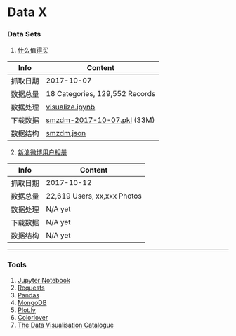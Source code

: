 Data X
===

### Data Sets

1. [什么值得买](http://www.smzdm.com/)


| Info | Content |
| ------------- | ------------- |
| 抓取日期  | 2017-10-07  |
| 数据总量  |   18 Categories, 129,552 Records |
| 数据处理  | [visualize.ipynb](Smzdm/visualize.ipynb) |
| 下载数据  | [smzdm-2017-10-07.pkl](Smzdm/smzdm-2017-10-07.pkl) (33M) |
| 数据结构  | [smzdm.json](Smzdm/smzdm.json) |

2. [新浪微博用户相册](http://weibo.com/)

| Info | Content |
| ------------- | ------------- |
| 抓取日期  | 2017-10-12  |
| 数据总量  |   22,619 Users, xx,xxx Photos |
| 数据处理  | N/A yet |
| 下载数据  | N/A yet |
| 数据结构  | N/A yet |

---

### Tools

1. [Jupyter Notebook](http://jupyter.org/)
2. [Requests](http://docs.python-requests.org/en/master/)
3. [Pandas](http://pandas.pydata.org/)
4. [MongoDB](https://docs.mongodb.com/manual/)
5. [Plot.ly](https://plot.ly/python/)
6. [Colorlover](https://plot.ly/ipython-notebooks/color-scales)
7. [The Data Visualisation Catalogue](https://datavizcatalogue.com/index.html)
